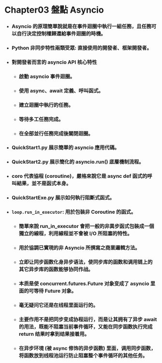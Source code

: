 Chapter03 盤點 Asyncio
=====
* ### Asyncio 的原理簡單說就是在事件迴圈中執行一組任務，且任務可以自行決定控制權歸還給事件迴圈的時機。
* ### Python 非同步特性兩類受眾: 直接使用的開發者、框架開發者。
* ### 對開發者而言的 asyncio API 核心特性
    * ### 啟動 asyncio 事件迴圈。
    * ### 使用 async、await 定義、呼叫函式。
    * ### 建立迴圈中執行的任務。
    * ### 等待多工任務完成。
    * ### 在全部並行任務完成後關閉迴圈。
* ### QuickStart1.py 展示簡單的 asyncio 應用代碼。
* ### QuickStart2.py 展示簡化的 asyncio.run() 底層機制流程。
* ### coro 代表協程 (coroutine)，嚴格來說它是 async def 函式的呼叫結果，並不是函式本身。
* ### QuickStartExe.py 展示如何執行阻斷式函式。
* ### ```loop.run_in_executor```: 用於包裝非 Coroutine 的函式。
    * ### 簡單來說 run_in_executor 會把一般的非異步函式包裝成一個獨立的線程，利用線程並不會被 I/O 所阻塞的特性。
    * ### 用於協調已實現的非 Asyncio 所撰寫之商業邏輯方法。
    * ### 立即让同步函数化身异步语法，使同步库的函数和调用链上的其它异步库的函数能够协同作战。
    * ### 本质是使 concurrent.futures.Future 对象变成了 asyncio 里面的可等待 Future 对象。
    * ### 毫无疑问它还是在线程里面运行的。
    * ### 主要作用不是把同步变成协程运行，而是让其拥有了异步 await 的用法，既能不阻塞当前事件循环，又能在同步函数执行完成 return 结果时拿到结果接着用。
    * ### 在异步环境 (被 async 修饰的异步函数) 里面，调用同步函数，将函数放到线程池运行防止阻塞整个事件循环的其他任务。
<br />
